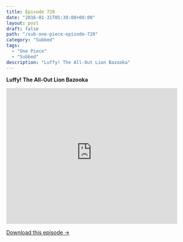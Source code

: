 ```yaml
---
title: Episode 728
date: "2016-01-31T05:30:00+00:00"
layout: post
draft: false
path: "/sub-one-piece-episode-728"
category: "Subbed"
tags:
  - "One Piece"
  - "Subbed"
description: "Luffy! The All-Out Lion Bazooka"
---
```


**Luffy! The All-Out Lion Bazooka**

<iframe width="640" height="360" src="https://www.rapidvideo.com/e/G6FRPGM5G5" frameborder="0" marginwidth=0 marginheight=0 scrolling=no allowfullscreen style="max-width:90%;"></iframe>

<a href="http://ouo.io/qs/eCodkFEQ?s=https://www.rapidvideo.com/d/G6FRPGM5G5" class="styled_a">Download this episode →</a>

